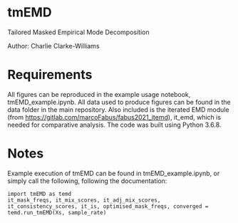 # tmEMD
Tailored Masked Empirical Mode Decomposition

Author: Charlie Clarke-Williams 

# Requirements
All figures can be reproduced in the example usage notebook, tmEMD_example.ipynb. All data used to produce figures can be found in the data folder in the main repository. Also included is the iterated EMD module (from https://gitlab.com/marcoFabus/fabus2021_itemd), it_emd, which is needed for comparative analysis. The code was built using Python 3.6.8.

# Notes
Example execution of tmEMD can be found in tmEMD_example.ipynb, or simply call the following, following the documentation:

    import tmEMD as temd
    it_mask_freqs, it_mix_scores, it_adj_mix_scores, it_consistency_scores, it_is, optimised_mask_freqs, converged = temd.run_tmEMD(Xs, sample_rate)
